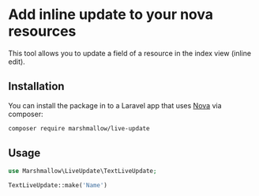 # Add inline update to your nova resources

This tool allows you to update a field of a resource in the index view (inline edit).

## Installation

You can install the package in to a Laravel app that uses [Nova](https://nova.laravel.com) via composer:

```bash
composer require marshmallow/live-update
```

## Usage

```php
use Marshmallow\LiveUpdate\TextLiveUpdate;

TextLiveUpdate::make('Name')
```

